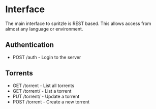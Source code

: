 Interface
=========

The main interface to spritzle is REST based. This allows access from almost
any language or environment.

Authentication
--------------
- POST /auth            - Login to the server

Torrents
--------
- GET  /torrent         - List all torrents
- GET  /torrent/<hash>  - List a torrent
- PUT  /torrent/<hash>  - Update a torrent
- POST /torrent         - Create a new torrent

